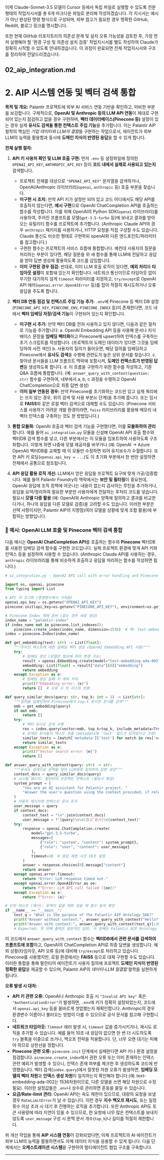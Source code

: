 이제 Claude-Sonnet-3.5 모델이 Cursor 등에서 독립 파일로 실행할 수 있도록 전문 형태의 작업지시서를 총 6개 마크다운 파일로 분리해 작성하겠습니다. 각 지시서는 예시가 아닌 완성된 명령 형식으로 구성되며, 외부 참고가 필요한 경우 명확한 GitHub, Reddit, 블로그 링크를 명시합니다.

또한 현재 GitHub 리포지토리의 의존성 문제 및 설치 오류 가능성을 검토한 후, 가장 먼저 실행해야 할 '환경 구성 및 의존성 설치 검증' 작업지시서를 별도 작성하여 Claude가 정확히 시작할 수 있도록 안내하겠습니다. 이 과정이 완료되면 전체 작업지시서와 구조를 정리하여 전달드리겠습니다.


## 02\_aip\_integration.md

# 2. AIP 시스템 연동 및 벡터 검색 통합

**목적 및 개요:** Palantir 프로젝트에 외부 AI 서비스 연동 기반을 확인하고, 미비한 부분을 보강합니다. 구체적으로, **OpenAI 및 Anthropic 등의 LLM API 연동**이 제대로 구현되어 있는지 점검하고 없을 경우 구현하며, **벡터 데이터베이스(Pinecone 등)** 설정이 있는 경우 실제 **유사도 검색을 통한 컨텍스트 주입 기능**을 추가합니다. 이는 Palantir AIP 철학의 핵심인 *기업 데이터와 LLM의 결합*을 구현하는 작업으로서, 에이전트가 외부 LLM의 능력을 활용함과 동시에 **도메인 지식이 반영된 응답**을 할 수 있게 합니다.

**전체 실행 절차:**

1. **API 키 사용처 확인 및 LLM 호출 구현:** 먼저 `.env` 등 설정파일에 정의된 `OPENAI_API_KEY`, `ANTHROPIC_API_KEY` 등이 **코드 내에서 실제로 사용되고 있는지** 검색합니다.

   * 프로젝트 전체를 대상으로 `"OPENAI_API_KEY"` 문자열을 검색하거나, OpenAI/Anthropic 라이브러리(`openai`, `anthropic` 등) 호출 부분을 찾습니다.
   * **미구현 시 조치:** 만약 API 키가 설정만 되어 있고 코드 어디에서도 해당 API를 호출하지 않는다면, **예시 구현**으로 OpenAI ChatCompletion API를 호출하는 함수를 작성합니다. 이를 위해 OpenAI의 Python SDK(`openai` 라이브러리)를 사용하여, 주어진 프롬프트를 모델(`gpt-3.5-turbo` 등)에 보내고 결과를 받아오는 유틸리티 함수를 프로젝트에 추가합니다. (Anthropic Claude API의 경우 `anthropic` 패키지를 사용하거나, HTTP 요청을 직접 구성할 수도 있습니다. Claude 통신도 비슷한 형태로 구현하되 openAI와 다른 엔드포인트/파라미터를 참고합니다.)
   * 구현한 함수는 프로젝트의 서비스 흐름에 통합합니다. 예컨대 사용자의 질문을 처리하는 부분이 있다면, 해당 질문을 위 새 함수를 통해 LLM에 전달하고 응답을 받아 답변 생성에 활용하도록 코드를 삽입합니다.
   * **이미 구현된 경우 점검:** 반대로, 이미 LLM 호출 로직이 있다면, **예외 처리**와 **타임아웃 설정**이 포함돼 있는지 확인합니다. 네트워크 통신이므로 타임아웃 없이 무기한 대기하지 않게 `timeout` 파라미터를 지정하고, `try/except`로 OpenAI API 에러(`openai.error.OpenAIError` 등)를 잡아 적절히 재시도하거나 오류 응답을 주도록 합니다.

2. **벡터 DB 연동 점검 및 컨텍스트 주입 기능 추가:** `.env`에 Pinecone 등 벡터 DB 설정 (`PINECONE_API_KEY`, `PINECONE_ENV`, `PINECONE_INDEX` 등)이 존재한다면, 코드 내에서 **벡터 임베딩 저장/검색 기능**이 구현되어 있는지 확인합니다.

   * **미구현 시 추가:** 만약 벡터 DB를 전혀 사용하고 있지 않다면, 다음과 같은 절차로 기능을 추가합니다:
     a. OpenAI Embedding API 등을 사용해 문서나 지식 베이스 문장을 **임베딩 벡터화**하고 Pinecone에 upsert하여 인덱스를 구축하는 초기 스크립트를 작성합니다. (프로젝트의 도메인 데이터가 있다면 그것을 임베딩하여 사전 색인)
     b. 사용자의 질의가 들어오면, 해당 질의를 임베딩하고 Pinecone에서 **유사도 검색**을 수행해 관련도가 높은 상위 문서를 찾습니다.
     c. 찾아낸 문서들을 LLM 프롬프트 맥락에 포함시켜, **도메인 컨텍스트가 반영된 답변**을 생성하도록 합니다.
     d. 이 흐름을 구현하기 위한 함수를 작성하고, 기존 Q\&A 흐름에 통합합니다. (예: `answer_query_with_context(question: str)` 함수를 구현하여, 내부에서 a, b, c 과정을 수행하고 OpenAI ChatCompletion으로 최종 답변 생성)
   * **이미 일부 연동된 경우:** 만약 Pinecone를 초기화하는 코드만 있고 실제 쿼리에는 쓰지 않는 경우, 위의 검색 및 사용 부분(c 단계)을 추가해 줍니다. 또는 임시로 **FAISS**와 같은 로컬 벡터 검색으로 대체할 수도 있습니다. (Pinecone 서비스를 사용하기 어려운 개발 환경이라면, `faiss` 라이브러리를 활용해 메모리 내 벡터 인덱스를 구축하는 것도 한 방법입니다.)

3. **통합 모듈화:** OpenAI 호출과 벡터 검색 기능을 구현했다면, 이를 **모듈화하여 관리**합니다. 예를 들어 `ai_integration.py` 모듈을 신설해 OpenAI API 호출 함수와 벡터DB 검색 함수를 넣고, 다른 부분에서는 이 모듈을 임포트하여 사용하도록 구조화합니다. 이렇게 하면 나중에 모델 제공자를 바꾸거나 (예: OpenAI -> Azure OpenAI) 벡터DB를 교체할 때 이 모듈만 수정하면 되어 유지보수가 수월합니다. 또한 API 키 로딩(`openai.api_key = ...`)도 이 초기화 부분에서 한 번만 설정하면 전체에서 공통으로 참조됩니다.

4. **API 응답 활용 로직 개선:** LLM에서 얻은 응답을 프로젝트 요구에 맞게 가공/검증합니다. 예를 들어 Palantir Foundry의 맥락에서는 **보안 및 필터링**이 중요한데, OpenAI 응답에 조직 정책에 어긋나는 내용이 없는지 검사하는 루틴을 추가하거나, 응답을 요약/정리하여 필요한 부분만 사용자에게 전달하는 후처리 코드를 넣습니다. 필요시 **모델 다중 활용** (예: OpenAI와 Anthropic 양쪽에 질의하고 결과를 비교한다거나, 하나의 응답을 다른 모델로 검증)을 고려할 수도 있습니다. 이러한 부분은 선택 사항이지만, Palantir AIP의 지향점(여러 모델을 상황에 맞게 조합 활용)에 부합하는 방향입니다.

### 📄 예시: OpenAI LLM 호출 및 Pinecone 벡터 검색 통합

다음 예시는 **OpenAI ChatCompletion API**를 호출하는 함수와 **Pinecone** 벡터DB를 사용한 임베딩 검색 함수를 구현한 코드입니다. 실제 프로젝트 환경에 맞게 API 키와 인덱스 등을 설정하여 사용할 수 있습니다. (Anthropic Claude API를 사용하는 경우, `anthropic` 라이브러리를 통해 비슷하게 호출하고 응답을 처리하는 함수를 작성하면 됩니다.)

```python
# ai_integration.py - OpenAI API call with error handling and Pinecone vector search

import os, openai, pinecone
from typing import List

# API 키 초기화 (환경변수에서 가져옴)
openai.api_key = os.getenv("OPENAI_API_KEY")
pinecone.init(api_key=os.getenv("PINECONE_API_KEY"), environment=os.getenv("PINECONE_ENV"))

# Pinecone Index 객체 준비 (없는 경우 새로 생성)
index_name = "palantir-index"
if index_name not in pinecone.list_indexes():
    pinecone.create_index(index_name, dimension=1536)  # 예: text-embedding-ada-002 모델은 1536차원
index = pinecone.Index(index_name)

def get_embedding(text: str) -> List[float]:
    """주어진 텍스트에 대한 임베딩 벡터 생성 (OpenAI Embedding API 사용)"""
    try:
        # 임베딩 생성 (모델은 필요에 따라 변경 가능)
        result = openai.Embedding.create(model="text-embedding-ada-002", input=[text])
        embedding: List[float] = result["data"][0]["embedding"]
        return embedding
    except Exception as e:
        # 임베딩 생성 실패 시 예외 처리
        print(f"Embedding error: {e}")
        return []  # 오류 시 빈 리스트 반환

def query_similar_docs(query: str, top_k: int = 3) -> List[str]:
    """질의를 임베딩하여 Pinecone에서 top-k 유사한 문서를 검색"""
    emb = get_embedding(query)
    if not emb:
        return []
    try:
        # 벡터 유사도 검색 수행
        res = index.query(vector=emb, top_k=top_k, include_metadata=True)
        # 검색된 문서들의 텍스트 추출 (metadata에 'text' 필드가 담겨있다고 가정)
        similar_texts = [match['metadata']['text'] for match in res['matches']]
        return similar_texts
    except Exception as e:
        print(f"Vector search error: {e}")
        return []

def answer_query_with_context(query: str) -> str:
    """유사도 검색으로 문맥을 찾아 LLM에게 질의하여 답변 생성"""
    context_docs = query_similar_docs(query)
    # 시스템 메시지: 팔란티어 프로젝트 컨텍스트 (필요시 확장)
    system_prompt = (
        "You are an AI assistant for Palantir project. "
        "Answer the user's question using the context provided, if relevant."
    )
    # 사용자 메시지에 컨텍스트 문서 추가
    user_message = query
    if context_docs:
        context_text = "\n".join(context_docs)
        user_message = f"{query}\n\n[참고 문서]\n{context_text}"
    try:
        response = openai.ChatCompletion.create(
            model="gpt-3.5-turbo",
            messages=[
                {"role": "system", "content": system_prompt},
                {"role": "user", "content": user_message}
            ],
            timeout=10  # 응답 제한 시간 10초 설정
        )
        answer = response.choices[0].message["content"]
        return answer
    except openai.error.Timeout:
        return "Error: LLM response timed out."
    except openai.error.OpenAIError as oe:
        return f"Error: LLM API call failed ({oe})"
    except Exception as e:
        return f"Error: {e}"

# 단위 테스트 (예시): 문맥이 없을 때와 있을 때 함수 동작 확인
if __name__ == "__main__":
    test_q = "What is the purpose of the Palantir AIP Ontology SDK?"
    print("Answer without context:", answer_query_with_context("Hello?")[:30], "...")
    print("Answer with context:", answer_query_with_context(test_q)[:30], "...")
    # Expected: 첫 번째 출력은 일반적인 답변, 두 번째는 Palantir AIP Ontology 관련 문서 내용을 반영한 답변의 앞부분.
```

이 코드에서 `answer_query_with_context` 함수는 **벡터DB에서 관련 문서를 검색하여 프롬프트에 포함**하고, OpenAI의 ChatCompletion API로 최종 답변을 생성합니다. 예외 상황(타임아웃, API 오류 등)에 대비해 `try/except`로 처리하고 있습니다. Pinecone를 사용했지만, 로컬 환경에서는 **FAISS** 등으로 대체 구현할 수도 있습니다. 이러한 통합을 통해 팔란티어 에이전트가 사용자 질의에 프로젝트 **도메인 지식이 반영된 정확한 응답**을 제공할 수 있으며, Palantir AIP의 *데이터-LLM 밀결합* 철학을 실현하게 됩니다.

**오류 발생 시 대처:**

* **API 키 관련 오류:** OpenAI나 Anthropic 호출 시 `"Invalid API key"` 혹은 `"AuthenticationError"`가 발생하면, `.env`에 키가 정확히 설정되었는지, 코드에서 `openai.api_key` 등을 올바르게 셋업했는지 재확인합니다. Anthropic의 경우 환경변수 이름이나 불러오는 방법이 다를 수 있으므로 공식 문서를 참고해 구현합니다.
* **네트워크 타임아웃:** `Timeout` 에러 발생 시, `timeout` 값을 증가시키거나, 재시도 로직을 추가할 수 있습니다. 예를 들어 10초 내 응답이 없으면 한 번 더 시도하도록 `try` 블록을 이중으로 쓰거나, 백오프 전략을 적용합니다. 단, 너무 오랜 대기는 피해야 하므로 상한선을 정합니다.
* **Pinecone 관련 오류:** `pinecone.init` 단계에서 실패한다면 API 키나 환경 설정을 점검합니다. `pinecone.create_index`에서 권한 오류 또는 이미 존재하는 인덱스 관련 예외가 발생할 수 있으니, 인덱스 존재 여부를 체크한 후 생성하도록 코드에 반영했습니다. 벡터 검색(`index.query`)에서 잘못된 차원 오류가 발생하면, **임베딩 모델의 벡터 차원**과 **인덱스 생성 차원**이 일치하는지 확인해야 합니다 (예: text-embedding-ada-002는 1536차원이므로, 다른 모델을 쓰면 해당 차원으로 수정 필요). 이러한 설정값들은 `.env`나 상수로 관리하면 혼동을 줄일 수 있습니다.
* **요금/Rate-limit 관리:** OpenAI API는 속도 제한이 있으므로, 대량의 요청을 보낼 경우 `RateLimitError`가 날 수 있습니다. 이런 경우 **지수 백오프 재시도**, 또는 일정 횟수 이상 초과 시 대기 후 진행하는 로직을 추가합니다. 또한 Anthropic API도 토큰 사용량에 따라 지연이 있을 수 있으므로, 한 요청에 너무 많은 컨텍스트를 보내지 않도록 `user_message` 구성 시 문맥 문서 개수(`top_k`)나 길이를 적절히 제한합니다.

위 개선 작업을 통해 **AIP 시스템 연동**이 강화되었다면, 이제 프로젝트의 AI 에이전트가 외부 LLM의 능력을 활용하면서도 자체 데이터 지식을 응용할 수 있게 됩니다. 다음 단계에서는 **오케스트레이션 시스템**을 구현하여 멀티에이전트 협업 구조를 구축합니다.

---
